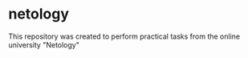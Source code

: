 # netology
This repository was created to perform practical tasks from the online university "Netology"
